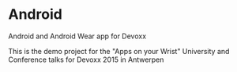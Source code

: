 # Android
Android and Android Wear app for Devoxx

This is the demo project for the "Apps on your Wrist" University and Conference talks for Devoxx 2015 in Antwerpen
